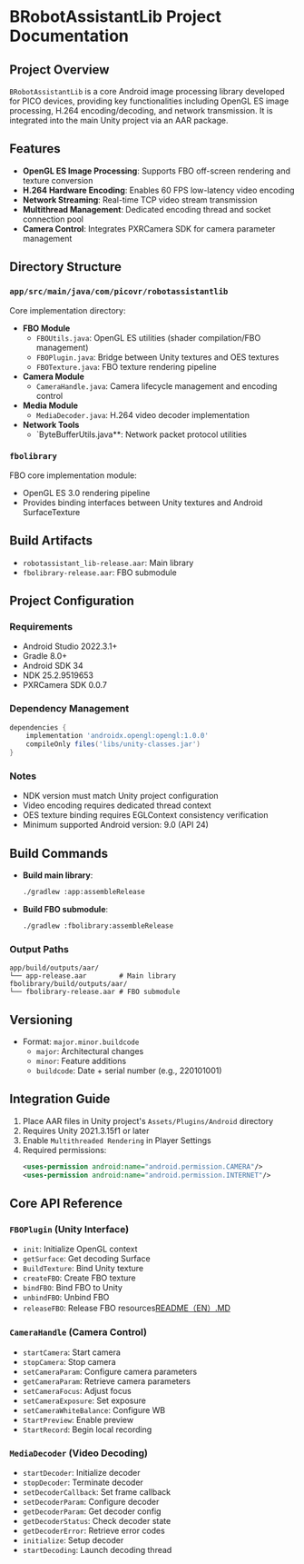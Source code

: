 # BRobotAssistantLib Project Documentation

## Project Overview
`BRobotAssistantLib` is a core Android image processing library developed for PICO devices, providing key functionalities including OpenGL ES image processing, H.264 encoding/decoding, and network transmission. It is integrated into the main Unity project via an AAR package.

## Features
- **OpenGL ES Image Processing**: Supports FBO off-screen rendering and texture conversion
- **H.264 Hardware Encoding**: Enables 60 FPS low-latency video encoding
- **Network Streaming**: Real-time TCP video stream transmission
- **Multithread Management**: Dedicated encoding thread and socket connection pool
- **Camera Control**: Integrates PXRCamera SDK for camera parameter management

## Directory Structure

### `app/src/main/java/com/picovr/robotassistantlib`
Core implementation directory:
- **FBO Module**
  - `FBOUtils.java`: OpenGL ES utilities (shader compilation/FBO management)
  - `FBOPlugin.java`: Bridge between Unity textures and OES textures
  - `FBOTexture.java`: FBO texture rendering pipeline
- **Camera Module**
  - `CameraHandle.java`: Camera lifecycle management and encoding control
- **Media Module**
  - `MediaDecoder.java`: H.264 video decoder implementation
- **Network Tools**
  - `ByteBufferUtils.java**: Network packet protocol utilities

### `fbolibrary`
FBO core implementation module:
- OpenGL ES 3.0 rendering pipeline
- Provides binding interfaces between Unity textures and Android SurfaceTexture

## Build Artifacts
- `robotassistant_lib-release.aar`: Main library
- `fbolibrary-release.aar`: FBO submodule

## Project Configuration

### Requirements
- Android Studio 2022.3.1+
- Gradle 8.0+
- Android SDK 34
- NDK 25.2.9519653
- PXRCamera SDK 0.0.7

### Dependency Management
```groovy
dependencies {
    implementation 'androidx.opengl:opengl:1.0.0'
    compileOnly files('libs/unity-classes.jar')
}
```

### Notes
- NDK version must match Unity project configuration
- Video encoding requires dedicated thread context
- OES texture binding requires EGLContext consistency verification
- Minimum supported Android version: 9.0 (API 24)

## Build Commands
- **Build main library**:
  ```bash
  ./gradlew :app:assembleRelease
  ```
- **Build FBO submodule**:
  ```bash
  ./gradlew :fbolibrary:assembleRelease
  ```

### Output Paths
```
app/build/outputs/aar/
└── app-release.aar        # Main library
fbolibrary/build/outputs/aar/
└── fbolibrary-release.aar # FBO submodule
```

## Versioning
- Format: `major.minor.buildcode`
  - `major`: Architectural changes
  - `minor`: Feature additions
  - `buildcode`: Date + serial number (e.g., 220101001)

## Integration Guide
1. Place AAR files in Unity project's `Assets/Plugins/Android` directory
2. Requires Unity 2021.3.15f1 or later
3. Enable `Multithreaded Rendering` in Player Settings
4. Required permissions:
   ```xml
   <uses-permission android:name="android.permission.CAMERA"/>
   <uses-permission android:name="android.permission.INTERNET"/>
   ```

## Core API Reference
### `FBOPlugin` (Unity Interface)
- `init`: Initialize OpenGL context
- `getSurface`: Get decoding Surface
- `BuildTexture`: Bind Unity texture
- `createFBO`: Create FBO texture
- `bindFBO`: Bind FBO to Unity
- `unbindFBO`: Unbind FBO
- `releaseFBO`: Release FBO resources[README（EN）.MD](../BRobotAssistantU3d/README%EF%BC%88EN%EF%BC%89.MD)

### `CameraHandle` (Camera Control)
- `startCamera`: Start camera
- `stopCamera`: Stop camera
- `setCameraParam`: Configure camera parameters
- `getCameraParam`: Retrieve camera parameters
- `setCameraFocus`: Adjust focus
- `setCameraExposure`: Set exposure
- `setCameraWhiteBalance`: Configure WB
- `StartPreview`: Enable preview
- `StartRecord`: Begin local recording

### `MediaDecoder` (Video Decoding)
- `startDecoder`: Initialize decoder
- `stopDecoder`: Terminate decoder
- `setDecoderCallback`: Set frame callback
- `setDecoderParam`: Configure decoder
- `getDecoderParam`: Get decoder config
- `getDecoderStatus`: Check decoder state
- `getDecoderError`: Retrieve error codes
- `initialize`: Setup decoder
- `startDecoding`: Launch decoding thread